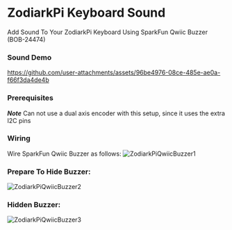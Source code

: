 # ZodiarkPi Keyboard Sound
Add Sound To Your ZodiarkPi Keyboard Using SparkFun Qwiic Buzzer (BOB-24474)

### Sound Demo
https://github.com/user-attachments/assets/96be4976-08ce-485e-ae0a-f66f3da4de4b

### Prerequisites
***Note*** Can not use a dual axis encoder with this setup, since it uses the extra I2C pins

### Wiring
Wire SparkFun Qwiic Buzzer as follows:
![ZodiarkPiQwiicBuzzer1](https://github.com/user-attachments/assets/b1e1f1b9-80a1-4798-a506-664af4e5527f)

### Prepare To Hide Buzzer:
![ZodiarkPiQwiicBuzzer2](https://github.com/user-attachments/assets/f68df095-2718-4d6e-a544-9b7926785d68)

### Hidden Buzzer:
![ZodiarkPiQwiicBuzzer3](https://github.com/user-attachments/assets/45be8c99-78e9-40b1-a87d-878342d60f81)


